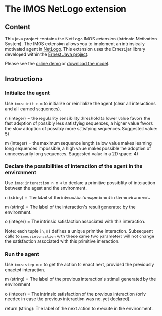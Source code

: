 # The IMOS NetLogo extension #
## Content ##

This java project contains the NetLogo IMOS extension (Intrinsic Motivation
System). The IMOS extension allows you to implement an intrinsically motivated agent in [NetLogo](http://ccl.northwestern.edu/netlogo/). This extension uses the Ernest.jar library developed within the [Ernest Java project](http://code.google.com/p/e-ernest/).

Please see the [online demo](http://users.uom.gr/%7Eiliass/projects/NetLogo/Ernest/index.html) or [download the model](http://liris.cnrs.fr/ideal/netlogo/imos.zip).

## Instructions ##

### Initialize the agent ###

Use `imos:init n m` to initialize or reinitialize the agent (clear
all interactions and all learned sequences).

n (integer) = the regularity sensibility threshold (a lower value
favors the fast adoption of possibly less satisfying sequences,
a higher value favors the slow adoption of possibly more satisfying
sequences. Suggested value: 5)

m (integer) = the maximum sequence length (a low value makes learning
long sequences impossible, a high value makes possible the adoption of
unnecessarily long sequences. Suggested value in a 2D space: 4)

### Declare the possibilities of interaction of the agent in the environment ###

Use `imos:interaction n m o` to declare a primitive possibility of
interaction between the agent and the environment.

n (string) = The label of the interaction's experiment in the environment.

m (string) = The label of the interaction's result generated by the
environment.

o (integer) = The intrinsic satisfaction associated with this interaction.

Note: each tuple `[n,m]` defines a unique primitive interaction. Subsequent
calls to `imos:interaction` with these same two parameters will not change the satisfaction associated with this primitive interaction.

### Run the agent ###

Use `imos:step m o` to get the action to enact next, provided the
previously enacted interaction.

m (string) = The label of the previous interaction's stimuli generated
by the environment

o (integer) = The intrinsic satisfaction of the previous interaction
(only needed in case the previous interaction was not yet declared).

return (string): The label of the next action to execute in the
environment.